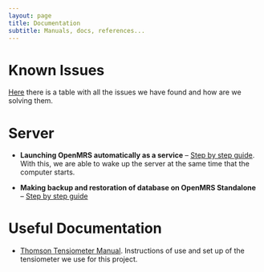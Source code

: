 ```yaml
---
layout: page
title: Documentation
subtitle: Manuals, docs, references...
---
```


# Known Issues

[Here](https://docs.google.com/spreadsheets/d/1RbZAtD-T_CTOZewnHfwPDXLW8bAy1uB9Ph_4KPlO2Wc/edit?usp=sharing) there is a table with all the issues we have found and how are we solving them.

# Server

* **Launching OpenMRS automatically as a service** – [Step  by step guide](https://wiki.openmrs.org/display/docs/Launching+OpenMRS+automatically+as+a+service).
    With this, we are able to wake up the server at the same time that the computer starts.


* **Making backup and restoration of database on OpenMRS Standalone** – [Step by step guide](https://wiki.openmrs.org/display/docs/Making+backup+and+restoration+of+database+on+OpenMRS+Standalone)


# Useful Documentation

* [Thomson Tensiometer Manual](https://drive.google.com/drive/u/0/folders/1TbAoJZAYB405jfl9IBRvJkO4QCs9SED8). Instructions of use and set up of the tensiometer we use for this project.

